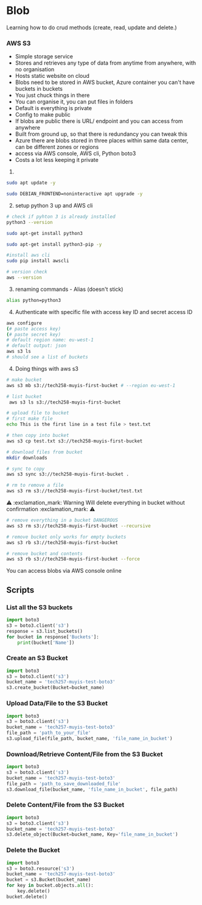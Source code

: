 # Blob 
Learning how to do crud methods (create, read, update and delete.)
### AWS S3
- Simple storage service
- Stores and retrieves any type of data from anytime from anywhere, with no organisation
- Hosts static website on cloud
- Blobs need to be stored in AWS bucket, Azure container you can't have buckets in buckets
- You just chuck things in there
- You can organise it, you can put files in folders
- Default is everything is private
- Config to make public
- If blobs are public there is URL/ endpoint and you can access from anywhere
- Built from ground up, so that there is redundancy you can tweak this
- Azure there are blobs stored in three places within same data center, can be different zones or regions
- access via AWS console, AWS cli, Python boto3
- Costs a lot less keeping it private
  
1. 
```bash
sudo apt update -y

sudo DEBIAN_FRONTEND=noninteractive apt upgrade -y
```
2. setup python 3 up and AWS cli
```bash
# check if pyhton 3 is already installed
python3 --version 

sudo apt-get install python3

sudo apt-get install python3-pip -y

#install aws cli
sudo pip install awscli 

# version check
aws --version 
```
3. renaming commands - Alias (doesn't stick)
```bash
alias python=python3
```
4. Authenticate with specific file with access key ID and secret access ID
```bash
aws configure
(# paste access key)
(# paste secret key)
# default region name: eu-west-1
# default output: json
aws s3 ls
# should see a list of buckets
```
4. Doing things with aws s3
```bash
# make bucket
aws s3 mb s3://tech258-muyis-first-bucket # --region eu-west-1

# list bucket
 aws s3 ls s3://tech258-muyis-first-bucket

# upload file to bucket
# first make file
echo This is the first line in a test file > test.txt

# then copy into bucket 
aws s3 cp test.txt s3://tech258-muyis-first-bucket

# download files from bucket
mkdir downloads

# sync to copy
aws s3 sync s3://tech258-muyis-first-bucket .

# rm to remove a file
aws s3 rm s3://tech258-muyis-first-bucket/test.txt
```
:warning: :exclamation_mark: Warning Will delete everything in bucket without confirmation :exclamation_mark: :warning:
```bash
# remove everything in a bucket DANGEROUS
aws s3 rm s3://tech258-muyis-first-bucket --recursive

# remove bucket only works for empty buckets
aws s3 rb s3://tech258-muyis-first-bucket

# remove bucket and contents
aws s3 rb s3://tech258-muyis-first-bucket --force
```
You can access blobs via AWS console online

## Scripts
### List all the S3 buckets
```python
import boto3
s3 = boto3.client('s3')
response = s3.list_buckets()
for bucket in response['Buckets']:
    print(bucket['Name'])
```

### Create an S3 Bucket
```python
import boto3
s3 = boto3.client('s3')
bucket_name = 'tech257-muyis-test-boto3'
s3.create_bucket(Bucket=bucket_name)
```

### Upload Data/File to the S3 Bucket
```python
import boto3
s3 = boto3.client('s3')
bucket_name = 'tech257-muyis-test-boto3'
file_path = 'path_to_your_file'
s3.upload_file(file_path, bucket_name, 'file_name_in_bucket')
```

### Download/Retrieve Content/File from the S3 Bucket
```python
import boto3
s3 = boto3.client('s3')
bucket_name = 'tech257-muyis-test-boto3'
file_path = 'path_to_save_downloaded_file'
s3.download_file(bucket_name, 'file_name_in_bucket', file_path)
```

### Delete Content/File from the S3 Bucket
```python
import boto3
s3 = boto3.client('s3')
bucket_name = 'tech257-muyis-test-boto3'
s3.delete_object(Bucket=bucket_name, Key='file_name_in_bucket')
```

### Delete the Bucket
```python
import boto3
s3 = boto3.resource('s3')
bucket_name = 'tech257-muyis-test-boto3'
bucket = s3.Bucket(bucket_name)
for key in bucket.objects.all():
    key.delete()
bucket.delete()
```
